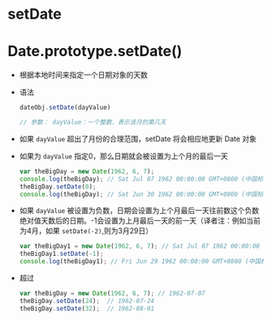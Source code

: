 # setDate

# Date.prototype.setDate()

+ 根据本地时间来指定一个日期对象的天数

+ 语法

    ```js
    dateObj.setDate(dayValue)

    // 参数： dayValue：一个整数，表示该月的第几天
    ```

+ 如果 `dayValue` 超出了月份的合理范围，setDate 将会相应地更新 Date 对象

+ 如果为 `dayValue` 指定0，那么日期就会被设置为上个月的最后一天

    ```js
    var theBigDay = new Date(1962, 6, 7);
    console.log(theBigDay); // Sat Jul 07 1962 00:00:00 GMT+0800 (中国标准时间)-- 1962-07-07
    theBigDay.setDate(0);
    console.log(theBigDay); // Sat Jun 30 1962 00:00:00 GMT+0800 (中国标准时间)--1962-06-30
    ```

+ 如果 `dayValue` 被设置为负数，日期会设置为上个月最后一天往前数这个负数绝对值天数后的日期。-1会设置为上月最后一天的前一天（译者注：例如当前为4月，如果 `setDate(-2)`,则为3月29日）

    ```js
    var theBigDay1 = new Date(1962, 6, 7); // Sat Jul 07 1962 00:00:00 GMT+0800 (中国标准时间)-- 1962-07-07
    theBigDay1.setDate(-1);
    console.log(theBigDay1); // Fri Jun 29 1962 00:00:00 GMT+0800 (中国标准时间)--1962-06-29
    ```

+ 超过

    ```js
    var theBigDay = new Date(1962, 6, 7); // 1962-07-07
    theBigDay.setDate(24);  // 1962-07-24
    theBigDay.setDate(32);  // 1962-08-01
    ```
